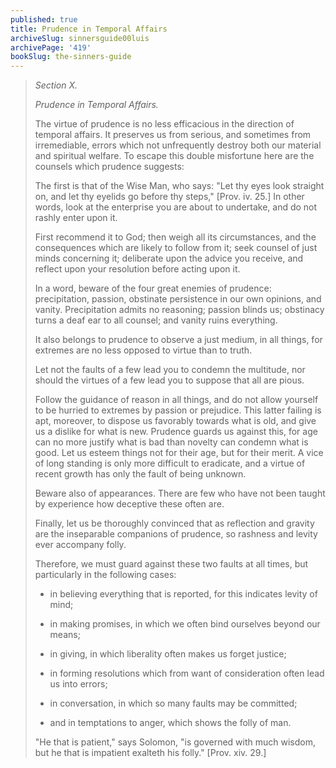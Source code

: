 ```yaml
---
published: true
title: Prudence in Temporal Affairs
archiveSlug: sinnersguide00luis
archivePage: '419'
bookSlug: the-sinners-guide
---
```


> *Section X.*
> 
> *Prudence in Temporal Affairs.*
> 
> The virtue of prudence is no less efficacious in the direction of temporal affairs. It preserves us from serious, and sometimes from irremediable, errors which not unfrequently destroy both our material and spiritual welfare. To escape this double misfortune here are the counsels which prudence suggests:
> 
> The first is that of the Wise Man, who says: "Let thy eyes look straight on, and let thy eyelids go before thy steps," [Prov. iv. 25.] In other words, look at the enterprise you are about to undertake, and do not rashly enter upon it.
> 
> First recommend it to God; then weigh all its circumstances, and the consequences which are likely to follow from it; seek counsel of just minds concerning it; deliberate upon the advice you receive, and reflect upon your resolution before acting upon it.
> 
> In a word, beware of the four great enemies of prudence: precipitation, passion, obstinate persistence in our own opinions, and vanity. Precipitation admits no reasoning; passion blinds us; obstinacy turns a deaf ear to all counsel; and vanity ruins everything.
> 
> It also belongs to prudence to observe a just medium, in all things, for extremes are no less opposed to virtue than to truth.
> 
> Let not the faults of a few lead you to condemn the multitude, nor should the virtues of a few lead you to suppose that all are pious.
> 
> Follow the guidance of reason in all things, and do not allow yourself to be hurried to extremes by passion or prejudice. This latter failing is apt, moreover, to dispose us favorably towards what is old, and give us a dislike for what is new. Prudence guards us against this, for age can no more justify what is bad than novelty can condemn what is good. Let us esteem things not for their age, but for their merit. A vice of long standing is only more difficult to eradicate, and a virtue of recent growth has only the fault of being unknown.
> 
> Beware also of appearances. There are few who have not been taught by experience how deceptive these often are.
> 
> Finally, let us be thoroughly convinced that as reflection and gravity are the inseparable companions of prudence, so rashness and levity ever accompany folly.
> 
> Therefore, we must guard against these two faults at all times, but particularly in the following cases:
> 
> * in believing everything that is reported, for this indicates levity of mind;
> 
> * in making promises, in which we often bind ourselves beyond our means;
> 
> * in giving, in which liberality often makes us forget justice;
> 
> * in forming resolutions which from want of consideration often lead us into errors;
> 
> * in conversation, in which so many faults may be committed;
> 
> * and in temptations to anger, which shows the folly of man.
> 
> "He that is patient," says Solomon, "is governed with much wisdom, but he that is impatient exalteth his folly." [Prov. xiv. 29.]
